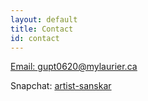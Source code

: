 ```yaml
---
layout: default
title: Contact
id: contact
---
```

<u> Email: gupt0620@mylaurier.ca </u>

Snapchat:  <u>artist-sanskar
